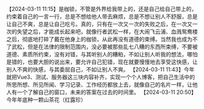 
【2024-03-11 11:15】是枷锁，不管是外界给我带上的，还是自己给自己带上的，约束着自己的一言一行，总是不想给他人带去麻烦，总是不想让别人不舒服，总是让自己不爽，总是让自己吃亏。真的，只有在一次又一次的失败之后，在一次又一次的失望之后，才能成长起来吧，就像行者武松一样，在大闹飞云浦、血溅鸳鸯楼之后，彻底地打碎了戴在他身上的枷锁，从此再没有道德的束缚。当然我也成为不了武松，但是在法律的限制范围内，没必要被那些乱七八糟的东西所束缚，不要被道德、素质所约束，没有对错，与其听别人的糟粕，不如让别人听我的想法，哪怕是错的，也要大胆的说出来，要允许自己犯错，现在就要慢慢地去享受这快感，让别人不爽的快感，与其委屈自己，不如让别人不爽。
【2024-03-11 11:43】今年就把Vue3、测试、服务器这三块内容补齐，实现一个个人博客，把自己生活中的所思所想、所见所闻、学习记录、工作经历都放上去，就像自己的名片一样，让他人有一个了解自己的窗口，未来的答案在过去的时间里。
【2024-03-11 20:50】今年年底种一颗山茶花（红露珍）